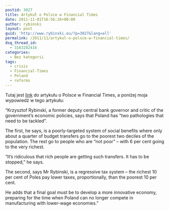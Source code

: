```yaml
---
postid: 3027
title: Artykuł o Polsce w Financial Times
date: 2011-11-01T16:56:26+00:00
author: rybinski
layout: post
guid: 'http://www.rybinski.eu/?p=3027&lang=all'
permalink: /2011/11/artykul-o-polsce-w-financial-times/
dsq_thread_id:
  - 3163282416
categories:
  - Bez kategorii
tags:
  - crisis
  - Financial-Times
  - Poland
  - reforms
---
```

Tutaj jest [link](http://www.ft.com/intl/cms/s/0/7228d3a4-fb0f-11e0-bebe-00144feab49a.html#axzz1cTAJyvGf) do artykułu o Polsce w Financial Times, a poniżej moja wypowiedź w tego artykułu:

“Krzysztof Rybinski, a former deputy central bank governor and critic of the government’s economic policies, says that Poland has “two pathologies that need to be tackled”.

The first, he says, is a poorly-targeted system of social benefits where only about a quarter of budget transfers go to the poorest two deciles of the population. The rest go to people who are “not poor” – with 6 per cent going to the very richest.

“It’s ridiculous that rich people are getting such transfers. It has to be stopped,” he says.

The second, says Mr Rybinski, is a regressive tax system – the richest 10 per cent of Poles pay lower taxes, proportionally, than the poorest 10 per cent.

He adds that a final goal must be to develop a more innovative economy, preparing for the time when Poland can no longer compete in manufacturing with lower-wage economies.”
